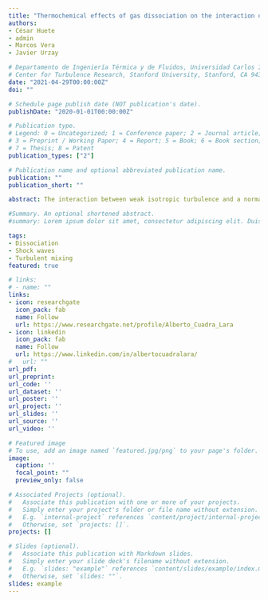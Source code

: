 ```yaml
---
title: "Thermochemical effects of gas dissociation on the interaction of shock waves with weak turbulence"
authors:
- César Huete
- admin
- Marcos Vera
- Javier Urzay

# Departamento de Ingeniería Térmica y de Fluidos, Universidad Carlos III de Madrid, 28911 Leganés, Spain
# Center for Turbulence Research, Stanford University, Stanford, CA 94305,USA
date: "2021-04-29T00:00:00Z"
doi: ""

# Schedule page publish date (NOT publication's date).
publishDate: "2020-01-01T00:00:00Z"

# Publication type.
# Legend: 0 = Uncategorized; 1 = Conference paper; 2 = Journal article;
# 3 = Preprint / Working Paper; 4 = Report; 5 = Book; 6 = Book section;
# 7 = Thesis; 8 = Patent
publication_types: ["2"]

# Publication name and optional abbreviated publication name.
publication: ""
publication_short: ""

abstract: The interaction between weak isotropic turbulence and a normal shock wave is investigated through linear interaction analysis in a wide range of shock strengths, incluiding regimes at hypersonic March numbers. The strong-shock limit is revised by including the effect of molecular dissociation of symmetric diatomic gases in chemical equilibrium, along with the corresponding translational, rotational and vibrational contributions of the internal energy of the gas molecules. The resulting Rankine-Hugoniot curve is used to describe the interaction between the shock and a weak isotropic turbulent flow, the latter being characterized by a linear superposition of three-dimensional vortical disturbances. The formulation is developed in the limit that the thickness of the thermochemical non-equilibrium region downstream of the shock is much smaller than the characteristic size of the ripples caused by the turbulence on the shock front. The analysis provide integral formulas for the kinetic energy amplification, and for the disturbances of enstrophy, dissociation degree, and mean square of the density fluctuations. The results indicate that the endothermic effect of dissociation significantly amplifies the intensity and anisotropy of the turbulence in the post-shock gas, where most of the turbulent kinetic energy generated by the interaction is observed to belong to the velocity fluctuations along tangential directions to the mean motion of the shock.

#Summary. An optional shortened abstract.
#summary: Lorem ipsum dolor sit amet, consectetur adipiscing elit. Duis posuere tellus ac convallis placerat. Proin tincidunt magna sed ex sollicitudin condimentum.

tags:
- Dissociation
- Shock waves
- Turbulent mixing
featured: true

# links:
# - name: ""
links:
- icon: researchgate
  icon_pack: fab
  name: Follow
  url: https://www.researchgate.net/profile/Alberto_Cuadra_Lara
- icon: linkedin
  icon_pack: fab
  name: Follow
  url: https://www.linkedin.com/in/albertocuadralara/
#   url: ""
url_pdf:
url_preprint:
url_code: ''
url_dataset: ''
url_poster: ''
url_project: ''
url_slides: ''
url_source: ''
url_video: ''

# Featured image
# To use, add an image named `featured.jpg/png` to your page's folder. 
image:
  caption: ''
  focal_point: ""
  preview_only: false

# Associated Projects (optional).
#   Associate this publication with one or more of your projects.
#   Simply enter your project's folder or file name without extension.
#   E.g. `internal-project` references `content/project/internal-project/index.md`.
#   Otherwise, set `projects: []`.
projects: []

# Slides (optional).
#   Associate this publication with Markdown slides.
#   Simply enter your slide deck's filename without extension.
#   E.g. `slides: "example"` references `content/slides/example/index.md`.
#   Otherwise, set `slides: ""`.
slides: example
---
```


